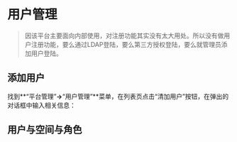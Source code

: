 # 用户管理

> 因该平台主要面向内部使用，对注册功能其实没有太大用处。所以没有做用户注册功能，要么通过LDAP登陆，要么第三方授权登陆，要么就管理员添加用户登陆。

## 添加用户

找到**“平台管理”**->**“用户管理”**菜单，在列表页点击“清加用户”按钮，在弹出的对话框中输入相关信息：





## 用户与空间与角色

